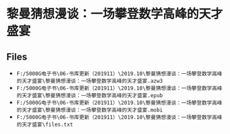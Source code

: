 # 黎曼猜想漫谈：一场攀登数学高峰的天才盛宴

## Files

- `F:/5000G电子书\06-书库更新（201911）\2019.10\黎曼猜想漫谈：一场攀登数学高峰的天才盛宴\黎曼猜想漫谈：一场攀登数学高峰的天才盛宴.azw3`
- `F:/5000G电子书\06-书库更新（201911）\2019.10\黎曼猜想漫谈：一场攀登数学高峰的天才盛宴\黎曼猜想漫谈：一场攀登数学高峰的天才盛宴.epub`
- `F:/5000G电子书\06-书库更新（201911）\2019.10\黎曼猜想漫谈：一场攀登数学高峰的天才盛宴\黎曼猜想漫谈：一场攀登数学高峰的天才盛宴.mobi`
- `F:/5000G电子书\06-书库更新（201911）\2019.10\黎曼猜想漫谈：一场攀登数学高峰的天才盛宴\files.txt`
